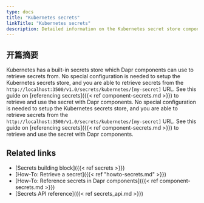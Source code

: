 ```yaml
---
type: docs
title: "Kubernetes secrets"
linkTitle: "Kubernetes secrets"
description: Detailed information on the Kubernetes secret store component
---
```


## 开篇摘要

Kubernetes has a built-in secrets store which Dapr components can use to retrieve secrets from. No special configuration is needed to setup the Kubernetes secrets store, and you are able to retrieve secrets from the `http://localhost:3500/v1.0/secrets/kubernetes/[my-secret]` URL. See this guide on [referencing secrets]({{< ref component-secrets.md >}}) to retrieve and use the secret with Dapr components. No special configuration is needed to setup the Kubernetes secrets store, and you are able to retrieve secrets from the `http://localhost:3500/v1.0/secrets/kubernetes/[my-secret]` URL. See this guide on [referencing secrets]({{< ref component-secrets.md >}}) to retrieve and use the secret with Dapr components.

## Related links
- [Secrets building block]({{< ref secrets >}})
- [How-To: Retrieve a secret]({{< ref "howto-secrets.md" >}})
- [How-To: Reference secrets in Dapr components]({{< ref component-secrets.md >}})
- [Secrets API reference]({{< ref secrets_api.md >}})
